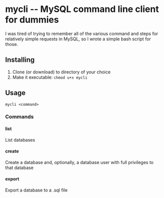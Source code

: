 # mycli -- MySQL command line client for dummies

I was tired of trying to remember all of the various command and steps for relatively simple requests in MySQL, so I wrote a simple bash script for those.

## Installing

1. Clone (or download) to directory of your choice
2. Make it executable: `chmod u+x mycli`

## Usage

`mycli <command>`

### Commands

#### list

List databases

#### create

Create a database and, optionally, a database user with full privileges to that database

#### export

Export a database to a .sql file
